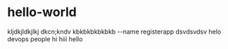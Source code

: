 # hello-world
kljdkjldkjlkj
dkcn;kndv
kbkbkbkbkbkb
--name registerapp dsvdsvdsv
helo devops people hi
hiii
hello
